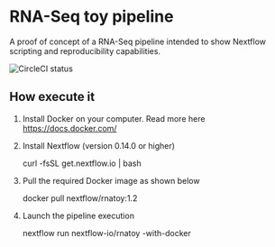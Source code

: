 RNA-Seq toy pipeline 
======================

A proof of concept of a RNA-Seq pipeline intended to show Nextflow
scripting and reproducibility capabilities.

![CircleCI status](https://circleci.com/gh/nextflow-io/rnatoy.png?style=shield)

How execute it
----------------

1) Install Docker on your computer. Read more here https://docs.docker.com/

2) Install Nextflow (version 0.14.0 or higher)

    curl -fsSL get.nextflow.io | bash

3) Pull the required Docker image as shown below 

    docker pull nextflow/rnatoy:1.2


4) Launch the pipeline execution 

    nextflow run nextflow-io/rnatoy -with-docker 
    
    
    

   
